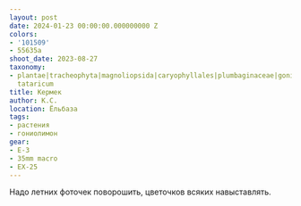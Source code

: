 ```yaml
---
layout: post
date: 2024-01-23 00:00:00.000000000 Z
colors:
- '101509'
- 55635a
shoot_date: 2023-08-27
taxonomy:
- plantae|tracheophyta|magnoliopsida|caryophyllales|plumbaginaceae|goniolimon|goniolimon
  tataricum
title: Кермек
author: К.С.
location: Ёльбаза
tags:
- растения
- гониолимон
gear:
- E-3
- 35mm macro
- EX-25
---
```

Надо летних фоточек поворошить, цветочков всяких навыставлять.

